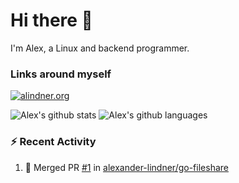 <!--
**alexander-lindner/alexander-lindner** is a ✨ _special_ ✨ repository because its `README.md` (this file) appears on your GitHub profile.

Here are some ideas to get you started:

- 🔭 I’m currently working on ...
- 🌱 I’m currently learning ...
- 👯 I’m looking to collaborate on ...
- 🤔 I’m looking for help with ...
- 💬 Ask me about ...
- 📫 How to reach me: ...
- 😄 Pronouns: ...
- ⚡ Fun fact: ...
-->
# Hi there 👋 

I'm Alex, a Linux and backend programmer.


### Links around myself
<p>
  <a href="https://alindner.org" target="_blank">
    <img alt="alindner.org" src="https://img.shields.io/badge/Website-%4FC08D.svg?&style=for-the-badge&logo=Vue.js&logoColor=white" />
  </a> 
</p>


![Alex's github stats](https://github-readme-stats.vercel.app/api?username=alexander-lindner&show_icons=true&line_height=27&count_private=true&title_color=ffffff&text_color=c9cacc&icon_color=2bbc8a&bg_color=1d1f21)
![Alex's github languages](https://github-readme-stats.vercel.app/api/top-langs/?username=alexander-lindner&show_icons=true&line_height=27&count_private=true&title_color=ffffff&text_color=c9cacc&icon_color=2bbc8a&bg_color=1d1f21)

### :zap: Recent Activity

<!--START_SECTION:activity-->
1. 🎉 Merged PR [#1](https://github.com/alexander-lindner/go-fileshare/pull/1) in [alexander-lindner/go-fileshare](https://github.com/alexander-lindner/go-fileshare)
<!--END_SECTION:activity-->
